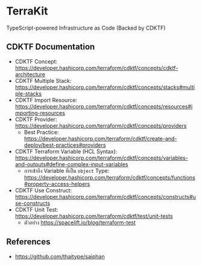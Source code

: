 # TerraKit

TypeScript-powered Infrastructure as Code (Backed by CDKTF)


## CDKTF Documentation

- CDKTF Concept: https://developer.hashicorp.com/terraform/cdktf/concepts/cdktf-architecture
- CDKTF Multiple Stack: https://developer.hashicorp.com/terraform/cdktf/concepts/stacks#multiple-stacks
- CDKTF Import Resource: https://developer.hashicorp.com/terraform/cdktf/concepts/resources#importing-resources
- CDKTF Provider: https://developer.hashicorp.com/terraform/cdktf/concepts/providers
    - Best Practice: https://developer.hashicorp.com/terraform/cdktf/create-and-deploy/best-practices#providers
- CDKTF Terraform Variable (HCL Syntax): https://developer.hashicorp.com/terraform/cdktf/concepts/variables-and-outputs#define-complex-input-variables
    - การเข้าถึง Variable ที่เป็น `object` Type: https://developer.hashicorp.com/terraform/cdktf/concepts/functions#property-access-helpers
- CDKTF Use Construct: https://developer.hashicorp.com/terraform/cdktf/concepts/constructs#use-constructs
- CDKTF Unit Test: https://developer.hashicorp.com/terraform/cdktf/test/unit-tests
    - ตัวอย่าง https://spacelift.io/blog/terraform-test

## References

- https://github.com/thaitype/saiphan